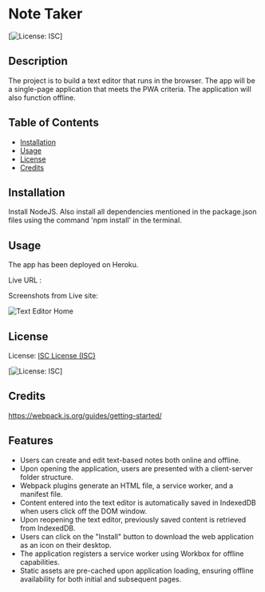 # Note Taker
  
  [![License: ISC](https://img.shields.io/badge/License-ISC-blue.svg)]

## Description

The project is to build a text editor that runs in the browser. The app will be a single-page application that meets the PWA criteria. The application will also function offline.

## Table of Contents

- [Installation](#installation)
- [Usage](#usage)
- [License](#license)
- [Credits](#credits)

## Installation

Install NodeJS. Also install all dependencies mentioned in the package.json files using the command 'npm install' in the terminal. 

## Usage

The app has been deployed on Heroku.

Live URL : 

Screenshots from Live site:

![Text Editor Home](/images/)

## License

License: [ISC License (ISC)](https://opensource.org/licenses/ISC)

[![License: ISC](https://img.shields.io/badge/License-ISC-blue.svg)]


## Credits
https://webpack.js.org/guides/getting-started/


## Features

* Users can create and edit text-based notes both online and offline.
* Upon opening the application, users are presented with a client-server folder structure.
* Webpack plugins generate an HTML file, a service worker, and a manifest file.
* Content entered into the text editor is automatically saved in IndexedDB when users click off the DOM window.
* Upon reopening the text editor, previously saved content is retrieved from IndexedDB.
* Users can click on the "Install" button to download the web application as an icon on their desktop.
* The application registers a service worker using Workbox for offline capabilities.
* Static assets are pre-cached upon application loading, ensuring offline availability for both initial and subsequent pages.